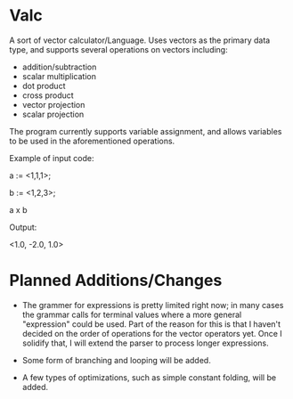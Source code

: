 # Valc
A sort of vector calculator/Language. Uses vectors as the primary data type, and supports several operations on vectors including:
- addition/subtraction
- scalar multiplication
- dot product
- cross product
- vector projection
- scalar projection

The program currently supports variable assignment, and allows variables to be used in the aforementioned operations. 

Example of input code:

a := <1,1,1>;

b := <1,2,3>;

a x b

Output:

<1.0, -2.0, 1.0>


# Planned Additions/Changes

- The grammer for expressions is pretty limited right now; in many cases the grammar calls for terminal values where a more general "expression" could be used. Part of the reason for this is that I haven't decided on the order of operations for the vector operators yet. Once I solidify that, I will extend the parser to process longer expressions.

- Some form of branching and looping will be added.

- A few types of optimizations, such as simple constant folding, will be added.

